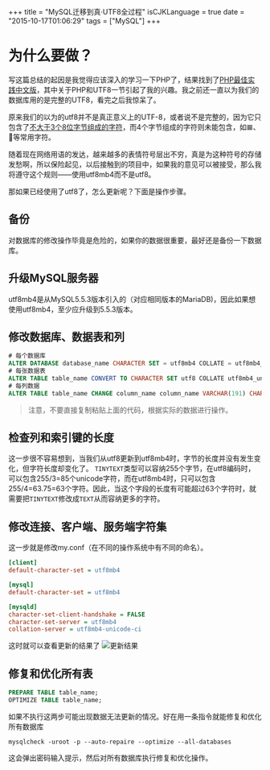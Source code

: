 +++
title  = "MySQL迁移到真·UTF8全过程"
isCJKLanguage = true
date = "2015-10-17T01:06:29"
tags = ["MySQL"]
+++

# 为什么要做？
写这篇总结的起因是我觉得应该深入的学习一下PHP了，结果找到了[PHP最佳实践中文版](http://phpbestpractices.justjavac.com)，其中关于PHP和UTF8一节引起了我的兴趣。我之前还一直以为我们的数据库用的是完整的UTF8，看完之后我惊呆了。

原来我们的以为的utf8并不是真正意义上的UTF-8，或者说不是完整的，因为它只包含了[不大于3个8位字节组成的字符](https://mariadb.com/kb/en/mariadb/unicode/)，而4个字节组成的字符则未能包含，如𝌆、💩等常用字符。

随着现在网络用语的发达，越来越多的表情符号层出不穷，真是为这种符号的存储发愁啊，所以保险起见，以后接触到的项目中，如果我的意见可以被接受，那么我将遵守这个规则——使用utf8mb4而不是utf8。

那如果已经使用了utf8了，怎么更新呢？下面是操作步骤。

## 备份
对数据库的修改操作毕竟是危险的，如果你的数据很重要，最好还是备份一下数据库。

## 升级MySQL服务器
utf8mb4是从MySQL5.5.3版本引入的（对应相同版本的MariaDB)，因此如果想使用utf8mb4，至少应升级到5.5.3版本。

## 修改数据库、数据表和列
```sql
# 每个数据库
ALTER DATABASE database_name CHARACTER SET = utf8mb4 COLLATE = utf8mb4_unicode_ci;
# 每张数据表
ALTER TABLE table_name CONVERT TO CHARACTER SET utf8 COLLATE utf8mb4_unicode_ci;
# 每列数据
ALTER TABLE table_name CHANGE column_name column_name VARCHAR(191) CHARACTER SET utf8mb4 COLLATE utf8mb4_unicode_ci;
```

> 注意，不要直接复制粘贴上面的代码，根据实际的数据进行操作。


## 检查列和索引键的长度
这一步很不容易想到，当我们从utf8更新到utf8mb4时，字节的长度并没有发生变化，但字符长度却变化了。
`TINYTEXT`类型可以容纳255个字节，在utf8编码时，可以包含255/3=85个unicode字符，而在utf8mb4时，只可以包含255/4=63.75=63个字符。因此，当这个字段的长度有可能超过63个字符时，就需要把`TINYTEXT`修改成`TEXT`从而容纳更多的字符。

## 修改连接、客户端、服务端字符集
这一步就是修改my.conf（在不同的操作系统中有不同的命名）。
```ini
[client]
default-character-set = utf8mb4

[mysql]
default-character-set = utf8mb4

[mysqld]
character-set-client-handshake = FALSE
character-set-server = utf8mb4
collation-server = utf8mb4-unicode-ci
```
这时就可以查看更新的结果了
![更新结果](http://7xn2pe.com1.z0.glb.clouddn.com/b_Screen%20Shot%202015-10-17%20at%201.43.38%20AM.png)

## 修复和优化所有表
```sql
PREPARE TABLE table_name;
OPTIMIZE TABLE table_name;
```

如果不执行这两步可能出现数据无法更新的情况。好在用一条指令就能修复和优化所有数据库
```
mysqlcheck -uroot -p --auto-repaire --optimize --all-databases
```
这会弹出密码输入提示，然后对所有数据库执行修复和优化操作。
